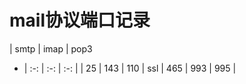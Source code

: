 # mail协议端口记录

  | smtp | imap | pop3
- | :-: | :-: | :-: |
  | 25  | 143 | 110 |
ssl | 465 | 993 | 995 |
